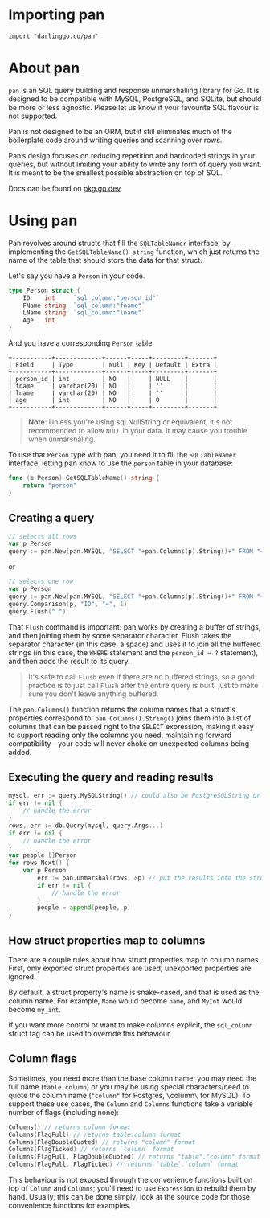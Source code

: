 # Importing pan
    import "darlinggo.co/pan"

# About pan

`pan` is an SQL query building and response unmarshalling library for Go. It is designed to be compatible with MySQL, PostgreSQL, and SQLite, but should be more or less agnostic.
Please let us know if your favourite SQL flavour is not supported.

Pan is not designed to be an ORM, but it still eliminates much of the boilerplate code around writing queries and scanning over rows.

Pan’s design focuses on reducing repetition and hardcoded strings in your queries, but without limiting your ability to write any form of query you want.
It is meant to be the smallest possible abstraction on top of SQL.

Docs can be found on [pkg.go.dev](https://pkg.go.dev/darlinggo.co/pan).

# Using pan

Pan revolves around structs that fill the `SQLTableNamer` interface, by implementing the `GetSQLTableName() string` function, which just returns the name of the table that should store the data for that struct.

Let's say you have a `Person` in your code.

```go
type Person struct {
    ID    int     `sql_column:"person_id"`
    FName string  `sql_column:"fname"`
    LName string  `sql_column:"lname"`
    Age   int
}
```

And you have a corresponding `Person` table:

```
+-----------+-------------+------+-----+---------+-------+
| Field     | Type        | Null | Key | Default | Extra |
+-----------+-------------+------+-----+---------+-------+
| person_id | int         | NO   |     | NULL    |       |
| fname     | varchar(20) | NO   |     | ''      |       |
| lname     | varchar(20) | NO   |     | ''      |       |
| age       | int         | NO   |     | 0       |       |
+-----------+-------------+------+-----+---------+-------+
```

> **Note**: Unless you're using sql.NullString or equivalent, it's not recommended to allow `NULL` in your data.
It may cause you trouble when unmarshaling.

To use that `Person` type with pan, you need it to fill the `SQLTableNamer` interface, letting pan know to use the `person` table in your database:

```go
func (p Person) GetSQLTableName() string {
    return "person"
}
```

## Creating a query

```go
// selects all rows
var p Person
query := pan.New(pan.MYSQL, "SELECT "+pan.Columns(p).String()+" FROM "+pan.Table(p))
```

or

```go
// selects one row
var p Person
query := pan.New(pan.MYSQL, "SELECT "+pan.Columns(p).String()+" FROM "+pan.Table(p)).Where()
query.Comparison(p, "ID", "=", 1)
query.Flush(" ")
```

That `Flush` command is important: pan works by creating a buffer of strings, and then joining them by some separator character.
Flush takes the separator character (in this case, a space) and uses it to join all the buffered strings (in this case, the `WHERE` statement and the `person_id = ?` statement), and then adds the result to its query.

> It's safe to call `Flush` even if there are no buffered strings, so a good practice is to just call `Flush` after the entire query is built, just to make sure you don't leave anything buffered.

The `pan.Columns()` function returns the column names that a struct's properties correspond to.
`pan.Columns().String()` joins them into a list of columns that can be passed right to the `SELECT` expression, making it easy to support reading only the columns you need, maintaining forward compatibility—your code will never choke on unexpected columns being added.

## Executing the query and reading results

```go
mysql, err := query.MySQLString() // could also be PostgreSQLString or SQLiteString
if err != nil {
	// handle the error
}
rows, err := db.Query(mysql, query.Args...)
if err != nil {
	// handle the error
}
var people []Person
for rows.Next() {
	var p Person
        err := pan.Unmarshal(rows, &p) // put the results into the struct
        if err != nil {
        	// handle the error
        }
        people = append(people, p)
}
```

## How struct properties map to columns

There are a couple rules about how struct properties map to column names.
First, only exported struct properties are used; unexported properties are ignored.

By default, a struct property's name is snake-cased, and that is used as the column name.
For example, `Name` would become `name`, and `MyInt` would become `my_int`.

If you want more control or want to make columns explicit, the `sql_column` struct tag can be used to override this behaviour.

## Column flags

Sometimes, you need more than the base column name; you may need the full name (`table.column`) or you may be using special characters/need to quote the column name (`"column"` for Postgres, `\`column`\` for MySQL).
To support these use cases, the `Column` and `Columns` functions take a variable number of flags (including none):

```go
Columns() // returns column format
Columns(FlagFull) // returns table.column format
Columns(FlagDoubleQuoted) // returns "column" format
Columns(FlagTicked) // returns `column` format
Columns(FlagFull, FlagDoubleQuoted) // returns "table"."column" format
Columns(FlagFull, FlagTicked) // returns `table`.`column` format
```

This behaviour is not exposed through the convenience functions built on top of `Column` and `Columns`; you'll need to use `Expression` to rebuild them by hand.
Usually, this can be done simply; look at the source code for those convenience functions for examples.
